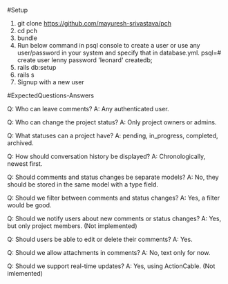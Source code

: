 #Setup

1. git clone https://github.com/mayuresh-srivastava/pch
2. cd pch
3. bundle
4. Run below command in psql console to create a user or use any user/password in your system and specify that in database.yml. 
  psql=# create user lenny password 'leonard' createdb;
5. rails db:setup
6. rails s
7. Signup with a new user

#ExpectedQuestions-Answers

Q: Who can leave comments?
A: Any authenticated user.

Q: Who can change the project status?
A: Only project owners or admins.

Q: What statuses can a project have?
A: pending, in_progress, completed, archived.

Q: How should conversation history be displayed?
A: Chronologically, newest first.

Q: Should comments and status changes be separate models?
A: No, they should be stored in the same model with a type field.

Q: Should we filter between comments and status changes?
A: Yes, a filter would be good.

Q: Should we notify users about new comments or status changes?
A: Yes, but only project members. (Not implemented)

Q: Should users be able to edit or delete their comments?
A: Yes.

Q: Should we allow attachments in comments?
A: No, text only for now.

Q: Should we support real-time updates?
A: Yes, using ActionCable. (Not imlemented)
